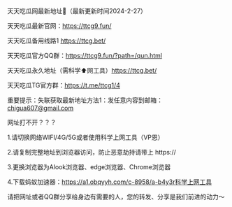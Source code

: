 天天吃瓜网最新地址👋（最新更新时间2024-2-27）

天天吃瓜最新官网：https://ttcg9.fun/

天天吃瓜备用线路1 https://ttcg.bet/

天天吃瓜官方QQ群：https://ttcg9.fun/?path=/qun.html

天天吃瓜永久地址（需科学⬆️网工具）https://ttcg.bet/

天天吃瓜TG官方群：https://t.me/ttcg1/4

重要提示：失联获取最新地址方法1：发任意内容到邮箱：chigua607@gmail.com

网址打不开？？？

1.请切换网络WIFI/4G/5G或者使用科学上网工具（VP恩）

2.请复制完整地址到浏览器访问，防止恶意劫持请带上 https://

3.更换浏览器为Alook浏览器、edge浏览器、Chrome浏览器

4.下载蚂蚁加速器：https://a1.obqyyh.com/c-8958/a-b4y3r科学上网工具

请把网址或者QQ群分享给身边有需要的人，您的转发、分享是我们前进的动力～
